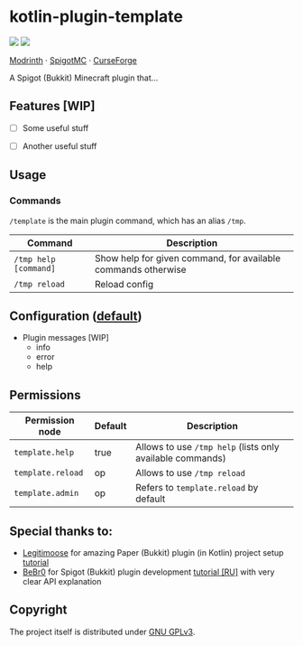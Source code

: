 # kotlin-plugin-template

![](https://img.shields.io/badge/MINECRAFT-1.16+-966C4A?style=for-the-badge&labelColor=53AC56)
![](https://img.shields.io/badge/JAVA-1.8+-5283A2?style=for-the-badge&labelColor=E86F00)

[Modrinth]() ·
[SpigotMC]() ·
[CurseForge]()

A Spigot (Bukkit) Minecraft plugin that...


## Features [WIP]

- [ ] Some useful stuff
- [ ] Another useful stuff


## Usage

### Commands

`/template` is the main plugin command, which has an alias `/tmp`.

| Command               | Description                                                   |
|-----------------------|---------------------------------------------------------------|
| `/tmp help [command]` | Show help for given command, for available commands otherwise |
| `/tmp reload`         | Reload config                                                 |


## Configuration ([default](/src/main/resources/config.yml))

- Plugin messages [WIP]
  - info
  - error
  - help


## Permissions

| Permission node   | Default | Description                                               |
|-------------------|---------|-----------------------------------------------------------|
| `template.help`   | true    | Allows to use `/tmp help` (lists only available commands) |
| `template.reload` | op      | Allows to use `/tmp reload`                               |
| `template.admin`  | op      | Refers to `template.reload` by default                    |


## Special thanks to:

- [Legitimoose](https://youtube.com/c/Legitimoose) for amazing Paper (Bukkit) plugin (in Kotlin) project setup [tutorial](https://youtu.be/5DBJcz0ceaw)
- [BeBr0](https://youtube.com/c/BeBr0) for Spigot (Bukkit) plugin development [tutorial [RU]](https://youtube.com/playlist?list=PLlLq-eYkh0bB_uyZN4NdzkxLBs9glZmIT) with very clear API explanation


## Copyright

The project itself is distributed under [GNU GPLv3](./LICENSE).
